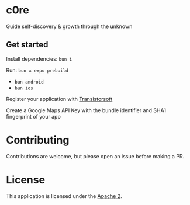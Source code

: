 # c0re

Guide self-discovery & growth through the unknown

## Get started

Install dependencies: `bun i`

Run: `bun x expo prebuild`

- `bun android`
- `bun ios`

Register your application with [Transistorsoft](https://github.com/transistorsoft/react-native-background-geolocation?tab=readme-ov-file#large_blue_diamond-configure-your-license)

Create a Google Maps API Key with the bundle identifier and SHA1 fingerprint of your app

# Contributing

Contributions are welcome, but please open an issue before making a PR.

# License

This application is licensed under the [Apache 2](LICENSE).
